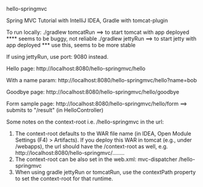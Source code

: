 hello-springmvc

Spring MVC Tutorial with IntelliJ IDEA, Gradle with tomcat-plugin

To run locally:
./gradlew tomcatRun ==> to start tomcat with app deployed **** seems to be buggy, not reliable
./gradlew jettyRun ==> to start jetty with app deployed *** use this, seems to be more stable

If using jettyRun, use port: 9080 instead.

Hello page:
http://localhost:8080/hello-springmvc/hello

With a name param:
http://localhost:8080/hello-springmvc/hello?name=bob

Goodbye page:
http://localhost:8080/hello-springmvc/hello/goodbye

Form sample page:
http://localhost:8080/hello-springmvc/hello/form ==> submits to "/result" (in HelloController)

Some notes on the context-root i.e. /hello-springmvc in the url:
1. The context-root defaults to the WAR file name (in IDEA, Open Module Settings (F4) > Artifacts).
If you deploy this WAR in tomcat (e.g., under /webapps), the url should have the /context-root as well,
e.g. http://localhost:8080/hello-springmvc/........
2. The context-root can be also set in the web.xml:
	<servlet-mapping>
    	<servlet-name>mvc-dispatcher</servlet-name>
    	<url-pattern>/hello-springmvc</url-pattern>
	</servlet-mapping>
3. When using gradle jettyRun or tomcatRun, use the contextPath property to set the context-root
for that runtime.
